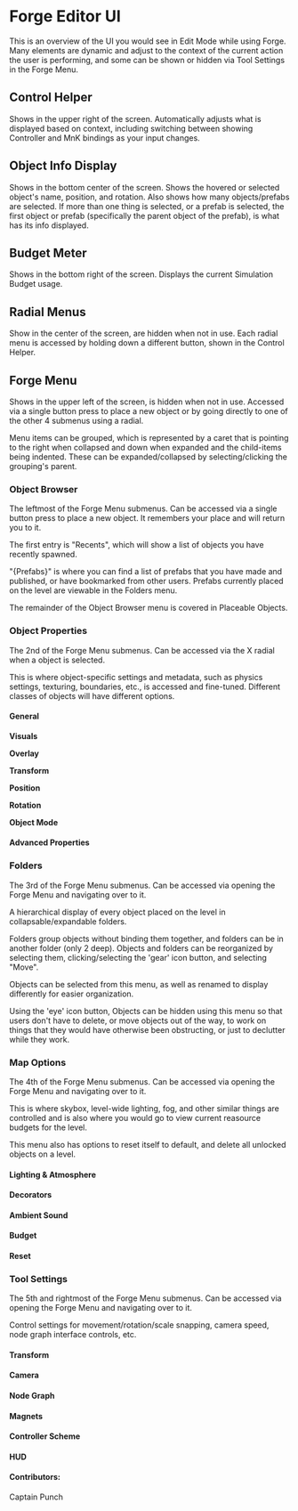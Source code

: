 # Forge Editor UI

This is an overview of the UI you would see in Edit Mode while using Forge. Many elements are dynamic and adjust to the context of the current action the user is performing, and some can be shown or hidden via Tool Settings in the Forge Menu.

## Control Helper

Shows in the upper right of the screen. Automatically adjusts what is displayed based on context, including switching between showing Controller and MnK bindings as your input changes.

## Object Info Display

Shows in the bottom center of the screen. Shows the hovered or selected object's name, position, and rotation. Also shows how many objects/prefabs are selected. If more than one thing is selected, or a prefab is selected, the first object or prefab (specifically the parent object of the prefab), is what has its info displayed.

## Budget Meter

Shows in the bottom right of the screen. Displays the current Simulation Budget usage.

## Radial Menus

Show in the center of the screen, are hidden when not in use. Each radial menu is accessed by holding down a different button, shown in the Control Helper.

## Forge Menu

Shows in the upper left of the screen, is hidden when not in use. Accessed via a single button press to place a new object or by going directly to one of the other 4 submenus using a radial.

Menu items can be grouped, which is represented by a caret that is pointing to the right when collapsed and down when expanded and the child-items being indented. These can be expanded/collapsed by selecting/clicking the grouping's parent.

### Object Browser

The leftmost of the Forge Menu submenus. Can be accessed via a single button press to place a new object. It remembers your place and will return you to it.

The first entry is "Recents", which will show a list of objects you have recently spawned.

"{Prefabs}" is where you can find a list of prefabs that you have made and published, or have bookmarked from other users. Prefabs currently placed on the level are viewable in the Folders menu.

The remainder of the Object Browser menu is covered in Placeable Objects.

### Object Properties

The 2nd of the Forge Menu submenus. Can be accessed via the X radial when a object is selected.

This is where object-specific settings and metadata, such as physics settings, texturing, boundaries, etc., is accessed and fine-tuned. Different classes of objects will have different options.

#### General

**Visuals**

**Overlay**

**Transform**

**Position**

**Rotation**

**Object Mode**

#### Advanced Properties

### Folders

The 3rd of the Forge Menu submenus. Can be accessed via opening the Forge Menu and navigating over to it.

A hierarchical display of every object placed on the level in collapsable/expandable folders.

Folders group objects without binding them together, and folders can be in another folder (only 2 deep). Objects and folders can be reorganized by selecting them, clicking/selecting the 'gear' icon button, and selecting "Move".

Objects can be selected from this menu, as well as renamed to display differently for easier organization.

Using the 'eye' icon button, Objects can be hidden using this menu so that users don't have to delete, or move objects out of the way, to work on things that they would have otherwise been obstructing, or just to declutter while they work.

### Map Options

The 4th of the Forge Menu submenus. Can be accessed via opening the Forge Menu and navigating over to it.

This is where skybox, level-wide lighting, fog, and other similar things are controlled and is also where you would go to view current reasource budgets for the level.

This menu also has options to reset itself to default, and delete all unlocked objects on a level.

#### Lighting & Atmosphere

#### Decorators

#### Ambient Sound

#### Budget

#### Reset

### Tool Settings

The 5th and rightmost of the Forge Menu submenus. Can be accessed via opening the Forge Menu and navigating over to it.

Control settings for movement/rotation/scale snapping, camera speed, node graph interface controls, etc.

#### Transform

#### Camera

#### Node Graph

#### Magnets

#### Controller Scheme

#### HUD

#### Contributors:

Captain Punch
